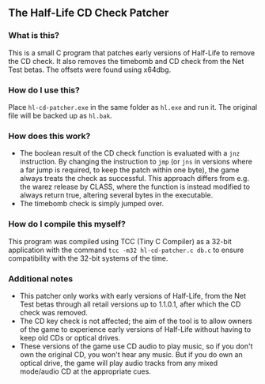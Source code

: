 ## The Half-Life CD Check Patcher

### What is this?

This is a small C program that patches early versions of Half-Life to remove the CD check. It also removes the timebomb and CD check from the Net Test betas. The offsets were found using x64dbg.

### How do I use this?

Place `hl-cd-patcher.exe` in the same folder as `hl.exe` and run it. The original file will be backed up as `hl.bak`.

### How does this work?

- The boolean result of the CD check function is evaluated with a `jnz` instruction. By changing the instruction to `jmp` (or `jns` in versions where a far jump is required, to keep the patch within one byte), the game always treats the check as successful. This approach differs from e.g. the warez release by CLASS, where the function is instead modified to always return true, altering several bytes in the executable.
- The timebomb check is simply jumped over.

### How do I compile this myself?

This program was compiled using TCC (Tiny C Compiler) as a 32-bit application with the command `tcc -m32 hl-cd-patcher.c db.c` to ensure compatibility with the 32-bit systems of the time.

### Additional notes

- This patcher only works with early versions of Half-Life, from the Net Test betas through all retail versions up to 1.1.0.1, after which the CD check was removed.
- The CD key check is not affected; the aim of the tool is to allow owners of the game to experience early versions of Half-Life without having to keep old CDs or optical drives.
- These versions of the game use CD audio to play music, so if you don't own the original CD, you won't hear any music. But if you do own an optical drive, the game will play audio tracks from any mixed mode/audio CD at the appropriate cues.
